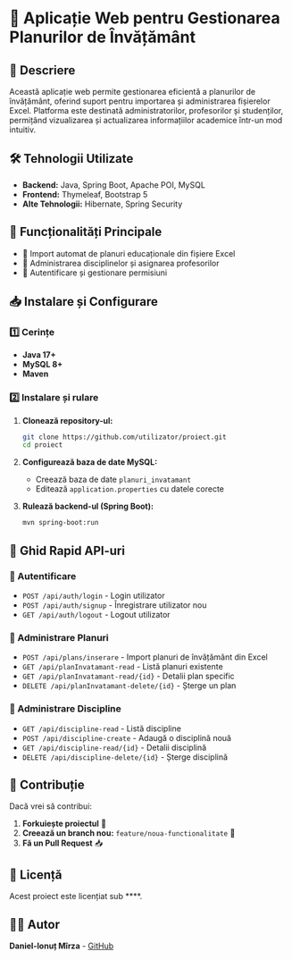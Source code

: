 # 📘 Aplicație Web pentru Gestionarea Planurilor de Învățământ

## 📌 Descriere

Această aplicație web permite gestionarea eficientă a planurilor de învățământ, oferind suport pentru importarea și administrarea fișierelor Excel. Platforma este destinată administratorilor, profesorilor și studenților, permițând vizualizarea și actualizarea informațiilor academice într-un mod intuitiv.

## 🛠️ Tehnologii Utilizate

- **Backend:** Java, Spring Boot, Apache POI, MySQL
- **Frontend:** Thymeleaf, Bootstrap 5
- **Alte Tehnologii:** Hibernate, Spring Security

## 🚀 Funcționalități Principale

- 📂 Import automat de planuri educaționale din fișiere Excel
- 🏫 Administrarea disciplinelor și asignarea profesorilor
- 🔑 Autentificare și gestionare permisiuni

## 📥 Instalare și Configurare

### 1️⃣ Cerințe

- **Java 17+**
- **MySQL 8+**
- **Maven**

### 2️⃣ Instalare și rulare

1. **Clonează repository-ul:**

   ```sh
   git clone https://github.com/utilizator/proiect.git
   cd proiect
   ```

2. **Configurează baza de date MySQL:**

   - Creează baza de date `planuri_invatamant`
   - Editează `application.properties` cu datele corecte

3. **Rulează backend-ul (Spring Boot):**

   ```sh
   mvn spring-boot:run
   ```

## 📡 Ghid Rapid API-uri

### 🔹 Autentificare

- `POST /api/auth/login` - Login utilizator
- `POST /api/auth/signup` - Înregistrare utilizator nou
- `GET /api/auth/logout` - Logout utilizator

### 🔹 Administrare Planuri

- `POST /api/plans/inserare` - Import planuri de învățământ din Excel
- `GET /api/planInvatamant-read` - Listă planuri existente
- `GET /api/planInvatamant-read/{id}` - Detalii plan specific
- `DELETE /api/planInvatamant-delete/{id}` - Șterge un plan

### 🔹 Administrare Discipline

- `GET /api/discipline-read` - Listă discipline
- `POST /api/discipline-create` - Adaugă o disciplină nouă
- `GET /api/discipline-read/{id}` - Detalii disciplină
- `DELETE /api/discipline-delete/{id}` - Șterge disciplină

## 🤝 Contribuție

Dacă vrei să contribui:

1. **Forkuiește proiectul** 🍴
2. **Creează un branch nou:** `feature/noua-functionalitate` 🚀
3. **Fă un Pull Request** 📥

## 📝 Licență

Acest proiect este licențiat sub ****.

## 👨‍💻 Autor

**Daniel-Ionuț Mîrza** - [GitHub](https://github.com/Daniel051101) 

